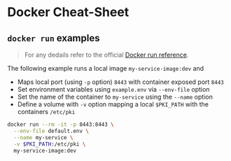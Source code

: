 # Docker Cheat-Sheet

## `docker run` examples

> For any dedails refer to the official [Docker run reference](https://docs.docker.com/engine/reference/run/).

The following example runs a local image `my-service-image:dev` and

- Maps local port (using `-p` option) `8443` with container exposed port `8443`
- Set environment variables using `example.env` via `--env-file` option
- Set the name of the container to `my-service` using the `--name` option
- Define a volume with `-v` option mapping a local `$PKI_PATH` with the containers `/etc/pki`

```bash
docker run --rm -it -p 8443:8443 \
  --env-file default.env \
  --name my-service \
  -v $PKI_PATH:/etc/pki \
  my-service-image:dev
```
